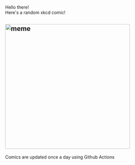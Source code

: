 Hello there! <br>Here's a random xkcd comic!<br>
## <img src="https://imgs.xkcd.com/comics/christmas_lights.png" alt="meme" width="400"/><br>
Comics are updated once a day using Github Actions